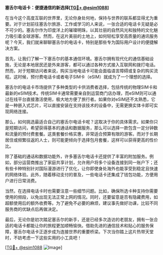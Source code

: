 **塞舌尔电话卡：便捷通信的新选择[[TG💪+ @esim1088](https://t.me/s/esim1088)]**

在当今这个高度互联的世界里，无论你身处何地，保持与世界的联系都显得尤为重要。对于计划前往塞舌尔旅游、工作或学习的人来说，一张合适的电话卡无疑是必不可少的。塞舌尔作为印度洋上的璀璨明珠，以其壮丽的自然风光和独特的文化魅力吸引着全球游客。然而，在这片美丽的土地上，如何轻松享受高质量的通讯服务呢？今天，我们就来聊聊塞舌尔的电话卡，特别是那些专为国际用户设计的便捷解决方案。

首先，让我们了解一下塞舌尔的基本通信环境。塞舌尔拥有现代化的通信基础设施，无论是本地居民还是外来游客，都可以通过各种方式接入互联网和拨打电话。然而，对于短期访问者来说，购买当地电话卡可能会面临语言障碍或复杂的购买流程。这时候，预付费电话卡或者电子SIM卡（eSIM）就成为了一个理想的选择。

塞舌尔的电话卡市场提供了多种类型的卡供消费者选择，包括传统的物理SIM卡和最新的eSIM技术。传统SIM卡通常需要亲自到运营商门店办理，而eSIM则可以通过在线平台直接激活使用，极大地方便了旅行者。如果你对eSIM还不太熟悉，它是一种嵌入式芯片，可以直接安装在支持该技术的设备中，无需更换实体卡即可实现网络连接。

那么，如何挑选最适合自己的塞舌尔电话卡呢？这取决于你的具体需求。如果你只是短期访问，希望获得基本的通话和数据服务，那么可以选择一款包含一定分钟数和流量的预付费套餐。这类套餐价格实惠，非常适合预算有限的游客。而对于长期居住或频繁往返的人士，则可能更倾向于选择包月套餐，这样可以获得更高的性价比。

除了基础的通话和数据功能外，许多塞舌尔电话卡还提供了丰富的附加服务。例如，部分运营商推出了家庭共享计划，允许用户将多个设备连接到同一账户下；还有些卡种特别针对国际漫游进行了优化，让你即使身处海外也能享受到稳定且快速的网络体验。此外，随着移动支付的普及，一些电话卡还集成了钱包功能，方便用户进行日常消费。

当然，在选择电话卡时也需要注意一些细节问题。比如，确保所选卡种支持你需要使用的频段，以免出现无法正常上网的情况。同时，还要留意是否有隐藏费用，如超额使用后的额外收费等。为了避免不必要的麻烦，建议事先做好功课，比较不同服务商的优缺点后再做决定。

最后，无论你是初次踏足塞舌尔的新手，还是已经多次造访的老朋友，拥有一张合适的电话卡都能让你的旅程更加顺畅愉快。借助先进的通信技术和贴心的服务保障，塞舌尔电话卡正逐步成为连接世界的重要桥梁。下次当你踏上这片热带天堂时，不妨考虑一下这些实用的小工具吧！

[[TG💪+ @esim1088](https://t.me/s/esim1088) ![Image](https://i.postimg.cc/4NQfJmqS/Snipaste-2025-05-13-00-14-12.png)]